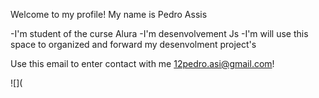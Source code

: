 Welcome to my profile!
My name is Pedro Assis

-I'm student of the curse Alura
-I'm desenvolvement Js
-I'm will use this space to organized and forward my desenvolment project's

Use this email to enter contact with me
12pedro.asi@gmail.com!

![](
